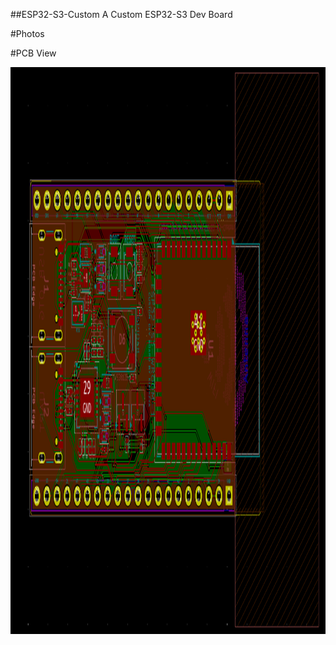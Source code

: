 ##ESP32-S3-Custom
A Custom ESP32-S3 Dev Board

#Photos

#PCB View

<img width="1460" height="907" alt="Image" src="https://github.com/KleinZxA/ESP32-S3-Custom/blob/main/src/PCB_View.png" />
